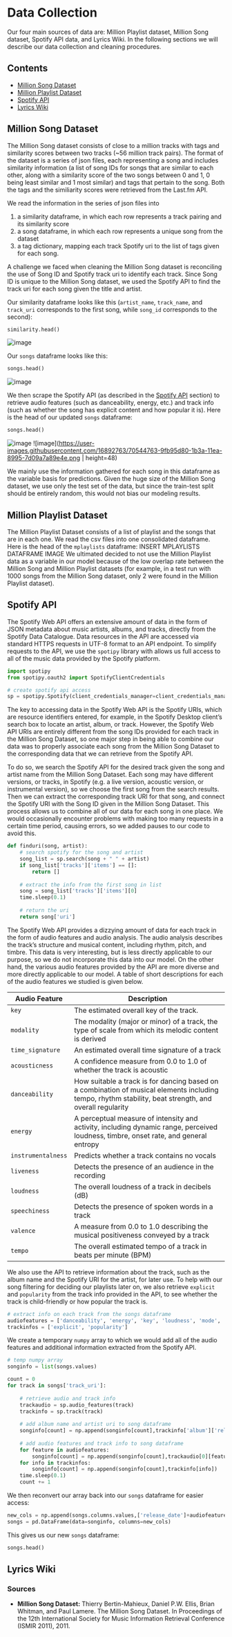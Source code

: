 # Data Collection
Our four main sources of data are: Million Playlist dataset, Million Song dataset, Spotify API data, and Lyrics Wiki. In the following sections we will describe our data collection and cleaning procedures.

## Contents
* [Million Song Dataset](#Million-Song-Dataset)
* [Million Playlist Dataset](#Million-Playlist-Dataset)
* [Spotify API](#Spotify-API)
* [Lyrics Wiki](#Lyrics-Wiki)

## Million Song Dataset
The Million Song dataset consists of close to a million tracks with tags and similarity scores between two tracks (~56 million track pairs). The format of the dataset is a series of json files, each representing a song and includes similarity information (a list of song IDs for songs that are similar to each other, along with a similarity score of the two songs between 0 and 1, 0 being least similar and 1 most similar) and tags that pertain to the song. Both the tags and the similiarity scores were retrieved from the Last.fm API.

We read the information in the series of json files into
1. a similarity dataframe, in which each row represents a track pairing and its similarity score
2. a song dataframe, in which each row represents a unique song from the dataset
3. a tag dictionary, mapping each track Spotify uri to the list of tags given for each song.

A challenge we faced when cleaning the Million Song dataset is reconciling the use of Song ID and Spotify track uri to identify each track. Since Song ID is unique to the Million Song dataset, we used the Spotify API to find the track uri for each song given the title and artist.

Our similarity dataframe looks like this (`artist_name`, `track_name`, and `track_uri` corresponds to the first song, while `song_id` corresponds to the second):
```python
similarity.head()
```
![image](https://user-images.githubusercontent.com/16892763/70465217-79d67f00-1a8e-11ea-98c9-9a2135f92f7a.png)

Our `songs` dataframe looks like this:
```python
songs.head()
```
![image](https://user-images.githubusercontent.com/16892763/70538947-ee61fa00-1b30-11ea-9f87-a6993ffdbc1d.png)

We then scrape the Spotify API (as described in the [Spotify API](#Spotify-API) section) to retrieve audio features (such as danceability, energy, etc.) and track info (such as whether the song has explicit content and how popular it is). Here is the head of our updated `songs` dataframe:
```python
songs.head()
```
![image](https://user-images.githubusercontent.com/16892763/70544744-97f9b900-1b3a-11ea-8442-77344eff6589.png)
![image](https://user-images.githubusercontent.com/16892763/70544763-9fb95d80-1b3a-11ea-8995-7d09a7a89e4e.png  | height=48)

We mainly use the information gathered for each song in this dataframe as the variable basis for predictions. 
Given the huge size of the Million Song dataset, we use only the test set of the data, but since the train-test split should be entirely random, this would not bias our modeling results. 

## Million Playlist Dataset
The Million Playlist Dataset consists of a list of playlist and the songs that are in each one. We read the csv files into one consolidated dataframe. Here is the head of the `mplaylists` dataframe:
INSERT MPLAYLISTS DATAFRAME IMAGE
We ultimated decided to not use the Million Playlist data as a variable in our model because of the low overlap rate between the Million Song and Million Playlist datasets (for example, in a test run with 1000 songs from the Million Song dataset, only 2 were found in the Million Playlist dataset). 

## Spotify API

The Spotify Web API offers an extensive amount of data in the form of JSON metadata about music artists, albums, and tracks, directly from the Spotify Data Catalogue. Data resources in the API are accessed via standard HTTPS requests in UTF-8 format to an API endpoint. To simplify requests to the API, we use the `spotipy` library with allows us full access to all of the music data provided by the Spotify platform.

```python
import spotipy
from spotipy.oauth2 import SpotifyClientCredentials

# create spotify api access
sp = spotipy.Spotify(client_credentials_manager=client_credentials_manager)
```

The key to accessing data in the Spotify Web API is the Spotify URIs, which are resource identifiers entered, for example, in the Spotify Desktop client’s search box to locate an artist, album, or track. However, the Spotify Web API URIs are entirely different from the song IDs provided for each track in the Million Song Dataset, so one major step in being able to combine our data was to properly associate each song from the Million Song Dataset to the corresponding data that we can retrieve from the Spotify API.

To do so, we search the Spotify API for the desired track given the song and artist name from the Million Song Dataset. Each song may have different versions, or tracks, in Spotify (e.g. a live version, acoustic version, or instrumental version), so we choose the first song from the search results. Then we can extract the corresponding track URI for that song, and connect the Spotify URI with the Song ID given in the Million Song Dataset. This process allows us to combine all of our data for each song in one place. We would occasionally encounter problems with making too many requests in a certain time period, causing errors, so we added pauses to our code to avoid this.

```python
def finduri(song, artist):
    # search spotify for the song and artist
    song_list = sp.search(song + " " + artist)
    if song_list['tracks']['items'] == []:
        return []
        
    # extract the info from the first song in list
    song = song_list['tracks']['items'][0]
    time.sleep(0.1)
    
    # return the uri
    return song['uri']
```

The Spotify Web API provides a dizzying amount of data for each track in the form of audio features and audio analysis. The audio analysis describes the track’s structure and musical content, including rhythm, pitch, and timbre. This data is very interesting, but is less directly applicable to our purpose, so we do not incorporate this data into our model. On the other hand, the various audio features provided by the API are more diverse and more directly applicable to our model. A table of short descriptions for each of the audio features we studied is given below.

Audio Feature | Description
------------ | -------------
`key` | The estimated overall key of the track.
`modality` | The modality (major or minor) of a track, the type of scale from which its melodic content is derived
`time_signature` | An estimated overall time signature of a track
`acousticness` | A confidence measure from 0.0 to 1.0 of whether the track is acoustic
`danceability` | How suitable a track is for dancing based on a combination of musical elements including tempo, rhythm stability, beat strength, and overall regularity
`energy` | A perceptual measure of intensity and activity, including dynamic range, perceived loudness, timbre, onset rate, and general entropy
`instrumentalness` | Predicts whether a track contains no vocals
`liveness` | Detects the presence of an audience in the recording
`loudness` | The overall loudness of a track in decibels (dB)
`speechiness` | Detects the presence of spoken words in a track
`valence` | A measure from 0.0 to 1.0 describing the musical positiveness conveyed by a track
`tempo` | The overall estimated tempo of a track in beats per minute (BPM)

We also use the API to retrieve information about the track, such as the album name and the Spotify URI for the artist, for later use. To help with our song filtering for deciding our playlists later on, we also retrieve `explicit` and `popularity` from the track info provided in the API, to see whether the track is child-friendly or how popular the track is.

```python
# extract info on each track from the songs dataframe
audiofeatures = ['danceability', 'energy', 'key', 'loudness', 'mode', 'speechiness', 'acousticness', 'instrumentalness', 'liveness', 'valence', 'tempo', 'duration_ms', 'time_signature']
trackinfos = ['explicit', 'popularity']
```

We create a temporary `numpy` array to which we would add all of the audio features and additional information extracted from the Spotify API.

```python
# temp numpy array
songinfo = list(songs.values)
```

```python
count = 0
for track in songs['track_uri']:
    
    # retrieve audio and track info
    trackaudio = sp.audio_features(track)
    trackinfo = sp.track(track)
    
    # add album name and artist uri to song dataframe
    songinfo[count] = np.append(songinfo[count],trackinfo['album']['release_date'])
    
    # add audio features and track info to song dataframe
    for feature in audiofeatures:
        songinfo[count] = np.append(songinfo[count],trackaudio[0][feature])
    for info in trackinfos:
        songinfo[count] = np.append(songinfo[count],trackinfo[info])
    time.sleep(0.1)
    count += 1
```

We then reconvert our array back into our `songs` dataframe for easier access:

```python
new_cols = np.append(songs.columns.values,['release_date']+audiofeatures+trackinfos)
songs = pd.DataFrame(data=songinfo, columns=new_cols)
```

This gives us our new `songs` dataframe:

```python
songs.head()
```

## Lyrics Wiki

### Sources
* **Million Song Dataset:** Thierry Bertin-Mahieux, Daniel P.W. Ellis, Brian Whitman, and Paul Lamere. 
The Million Song Dataset. In Proceedings of the 12th International Society
for Music Information Retrieval Conference (ISMIR 2011), 2011.
